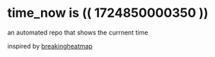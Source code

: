 # time_now is (( 1724850000350 ))

an automated repo that shows the currnent time

inspired by [breakingheatmap](https://github.com/breakingheatmap/breakingheatmap)